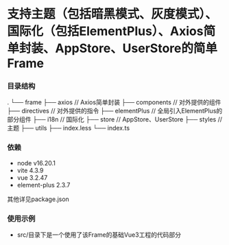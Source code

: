 # 支持主题（包括暗黑模式、灰度模式）、国际化（包括ElementPlus）、Axios简单封装、AppStore、UserStore的简单Frame

### 目录结构
.
└── frame
    ├── axios           // Axios简单封装
    ├── components      // 对外提供的组件
    ├── directives      // 对外提供的指令
    ├── elementPlus     // 全局引入ElementPlus的部分组件
    ├── i18n            // 国际化
    ├── store           // AppStore、UserStore
    ├── styles          // 主题
    ├── utils
    ├── index.less
    └── index.ts

### 依赖
- node v16.20.1
- vite 4.3.9
- vue 3.2.47
- element-plus 2.3.7

其他详见package.json


### 使用示例
- src/目录下是一个使用了该Frame的基础Vue3工程的代码部分